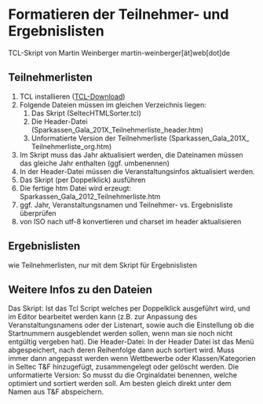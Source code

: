 # Formatieren der Teilnehmer- und Ergebnislisten
TCL-Skript von Martin Weinberger martin-weinberger[ät]web[dot]de

## Teilnehmerlisten
1. TCL installieren ([TCL-Download](http://www.activestate.com/activetcl/downloads))
2. Folgende Dateien müssen im gleichen Verzeichnis liegen:
	1. Das Skript (SeltecHTMLSorter.tcl)
	2. Die Header-Datei (Sparkassen_Gala_201X_Teilnehmerliste_header.htm)
	3. Unformatierte Version der Teilnehmerliste (Sparkassen_Gala_201X_ Teilnehmerliste_org.htm)
3. Im Skript muss das Jahr aktualisiert werden, die Dateinamen müssen das gleiche Jahr enthalten (ggf. umbenennen)
4. In der Header-Datei müssen die Veranstaltungsinfos aktualisiert werden.
5. Das Skript (per Doppelklick) ausführen
6. Die fertige htm Datei wird erzeugt: Sparkassen_Gala_2012_Teilnehmerliste.htm
7. ggf. Jahr, Veranstaltungsnamen und Teilnehmer- vs. Ergebnisliste überprüfen
8. von ISO nach utf-8 konvertieren und charset im header aktualisieren

## Ergebnislisten
wie Teilnehmerlisten, nur mit dem Skript für Ergebnislisten


## Weitere Infos zu den Dateien
Das Skript:
Ist das Tcl Script welches per Doppelklick ausgeführt wird, und im Editor bearbeitet werden kann (z.B. zur Anpassung des Veranstaltungsnamens oder der Listenart, sowie auch die Einstellung ob die Startnummern ausgeblendet werden sollen, wenn man sie noch nicht entgültig vergeben hat).
Die Header-Datei:
In der Header Datei ist das Menü abgespeichert, nach deren Reihenfolge dann auch sortiert wird. Muss immer dann angepasst werden wenn Wettbewerbe oder Klassen/Kategorien in Seltec T&F hinzugefügt, zusammengelegt oder gelöscht werden.
Die unformatierte Version:
So musst du die Orginaldatei benennen, welche optimiert und sortiert werden soll. Am besten gleich direkt unter dem Namen aus T&F abspeichern.
